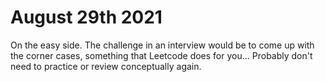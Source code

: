 # August 29th 2021
On the easy side. The challenge in an interview would be to come up with the corner cases, something that Leetcode 
does for you... Probably don't need to practice or review conceptually again.